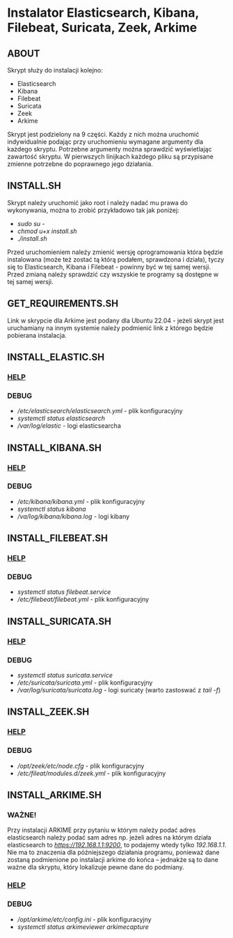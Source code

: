 # Instalator Elasticsearch, Kibana, Filebeat, Suricata, Zeek, Arkime

## ABOUT
Skrypt służy do instalacji kolejno:
- Elasticsearch
- Kibana
- Filebeat
- Suricata
- Zeek
- Arkime

Skrypt jest podzielony na 9 części. Każdy z nich można uruchomić indywidualnie 
podając przy uruchomieniu wymagane argumenty dla każdego skryptu. Potrzebne 
argumenty można sprawdzić wyświetlając zawartość skryptu. W pierwszych linijkach 
każdego pliku są przypisane zmienne potrzebne do poprawnego jego działania.

## INSTALL.SH
Skrypt należy uruchomić jako root i należy nadać mu prawa do wykonywania, można 
to zrobić przykładowo tak jak poniżej:

- _sudo su -_
- _chmod u+x install.sh_
- _./install.sh_

Przed uruchomieniem należy zmienić wersję oprogramowania która będzie instalowana 
(może też zostać tą którą podałem, sprawdzona i działa), tyczy się to Elasticsearch, 
Kibana i Filebeat - powinny być w tej samej wersji. Przed zmianą należy sprawdzić czy 
wszyskie te programy są dostępne w tej samej wersji.

## GET_REQUIREMENTS.SH
Link w skrypcie dla Arkime jest podany dla Ubuntu 22.04 - jeżeli skrypt jest 
uruchamiany na innym systemie należy podmienić link z którego będzie pobierana instalacja.

## INSTALL_ELASTIC.SH

### [HELP](https://www.elastic.co/guide/en/elasticsearch/reference/current/deb.html)

### DEBUG
- _/etc/elasticsearch/elasticsearch.yml_ - plik konfiguracyjny
- _systemctl status elasticsearch_
- _/var/log/elastic_ - logi elasticsearcha

## INSTALL_KIBANA.SH

### [HELP](https://www.elastic.co/guide/en/elasticsearch/reference/current/deb.html)

### DEBUG 
- _/etc/kibana/kibana.yml_ - plik konfiguracyjny
- _systemctl status kibana_
- _/va/log/kibana/kibana.log_ - logi kibany

## INSTALL_FILEBEAT.SH

### [HELP](https://www.elastic.co/guide/en/beats/filebeat/current/filebeat-installation-configuration.html)

### DEBUG
- _systemctl status filebeat.service_
- _/etc/filebeat/filebeat.yml_ - plik konfiguracyjny

## INSTALL_SURICATA.SH

### [HELP](https://www.digitalocean.com/community/tutorials/how-to-install-suricata-on-ubuntu-20-04)

### DEBUG
- _systemctl status suricata.service_
- _/etc/suricata/suricata.yml_ - plik konfiguracyjny
- _/var/log/suricata/suricata.log_ - logi suricaty (warto zastoswać z _tail -f_)

## INSTALL_ZEEK.SH

### [HELP](https://docs.zeek.org/en/master/quickstart.html)

### DEBUG
- _/opt/zeek/etc/node.cfg_ - plik konfiguracyjny
- _/etc/fileat/modules.d/zeek.yml_ - plik konfiguracyjny

## INSTALL_ARKIME.SH
### **WAŻNE!**
Przy instalacji ARKIME przy pytaniu w którym należy podać adres elasticsearch 
należy podać sam adres np. jeżeli adres na którym działa elasticsearch 
to _https://192.168.1.1:9200_, to podajemy wtedy tylko _192.168.1.1_. 
Nie ma to znaczenia dla późniejszego działania programu, ponieważ dane zostaną 
podmienione po instalacji arkime do końca – jednakże są to dane ważne dla skryptu, 
który lokalizuje pewne dane do podmiany.

### [HELP](https://kifarunix.com/install-arkime-moloch-full-packet-capture-tool-on-ubuntu/)

### DEBUG
- _/opt/arkime/etc/config.ini_ - plik konfiguracyjny
- _systemctl status arkimeviewer arkimecapture_

